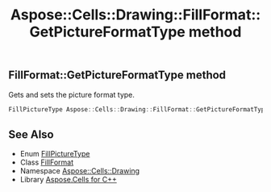 ﻿---
title: Aspose::Cells::Drawing::FillFormat::GetPictureFormatType method
linktitle: GetPictureFormatType
second_title: Aspose.Cells for C++ API Reference
description: 'Aspose::Cells::Drawing::FillFormat::GetPictureFormatType method. Gets and sets the picture format type in C++.'
type: docs
weight: 2800
url: /cpp/aspose.cells.drawing/fillformat/getpictureformattype/
---
## FillFormat::GetPictureFormatType method


Gets and sets the picture format type.

```cpp
FillPictureType Aspose::Cells::Drawing::FillFormat::GetPictureFormatType()
```

## See Also

* Enum [FillPictureType](../../fillpicturetype/)
* Class [FillFormat](../)
* Namespace [Aspose::Cells::Drawing](../../)
* Library [Aspose.Cells for C++](../../../)
